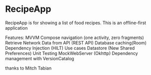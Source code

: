# RecipeApp
RecipeApp is for showing a list of food recipes.
This is an offline-first application

Features:
MVVM
Compose navigation (one activity, zero fragments)
Retrieve Network Data from API (REST API)
Database caching(Room)
Dependency Injection (HILT)
Use cases
Datastore (New Shared Preferences)
Unit Testing
MockWebServer (Okhttp)
Dependency management with VersionCatalog

thanks to Mitch Tabian
